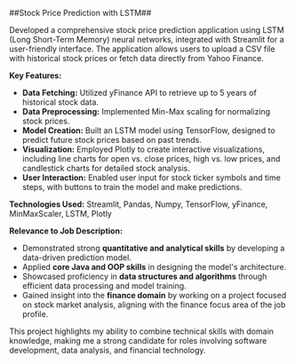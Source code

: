 ##Stock Price Prediction with LSTM##

Developed a comprehensive stock price prediction application using LSTM (Long Short-Term Memory) neural networks, integrated with Streamlit for a user-friendly interface. The application allows users to upload a CSV file with historical stock prices or fetch data directly from Yahoo Finance.

**Key Features:**
- **Data Fetching:** Utilized yFinance API to retrieve up to 5 years of historical stock data.
- **Data Preprocessing:** Implemented Min-Max scaling for normalizing stock prices.
- **Model Creation:** Built an LSTM model using TensorFlow, designed to predict future stock prices based on past trends.
- **Visualization:** Employed Plotly to create interactive visualizations, including line charts for open vs. close prices, high vs. low prices, and candlestick charts for detailed stock analysis.
- **User Interaction:** Enabled user input for stock ticker symbols and time steps, with buttons to train the model and make predictions.

**Technologies Used:** Streamlit, Pandas, Numpy, TensorFlow, yFinance, MinMaxScaler, LSTM, Plotly

**Relevance to Job Description:**
- Demonstrated strong **quantitative and analytical skills** by developing a data-driven prediction model.
- Applied **core Java and OOP skills** in designing the model's architecture.
- Showcased proficiency in **data structures and algorithms** through efficient data processing and model training.
- Gained insight into the **finance domain** by working on a project focused on stock market analysis, aligning with the finance focus area of the job profile.

This project highlights my ability to combine technical skills with domain knowledge, making me a strong candidate for roles involving software development, data analysis, and financial technology.
